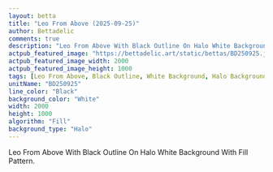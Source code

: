 ```yaml
---
layout: betta
title: "Leo From Above (2025-09-25)"
author: Bettadelic
comments: true
description: "Leo From Above With Black Outline On Halo White Background With Fill Pattern."
actpub_featured_image: "https://bettadelic.art/static/bettas/BD250925.jpg"
actpub_featured_image_width: 2000
actpub_featured_image_height: 1000
tags: [Leo From Above, Black Outline, White Background, Halo Background Pattern, Fill Pattern, September 2025]
unitName: "BD250925"
line_color: "Black"
background_color: "White"
width: 2000
height: 1000
algorithm: "Fill"
background_type: "Halo"
---
```


Leo From Above With Black Outline On Halo White Background With Fill Pattern.

